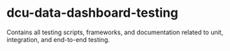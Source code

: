 # dcu-data-dashboard-testing
Contains all testing scripts, frameworks, and documentation related to unit, integration, and end-to-end testing.
